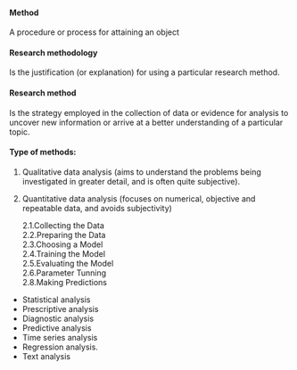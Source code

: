 
#### Method
A procedure or process for attaining an object

#### Research methodology
Is the justification (or explanation) for using a particular research method.

#### Research method
Is the strategy employed in the collection of data or evidence for analysis to uncover new information or arrive at a better understanding of a particular topic.

#### Type of methods:
1. Qualitative data analysis (aims to understand the problems being investigated in greater detail, and is often quite subjective). 
2. Quantitative data analysis (focuses on numerical, objective and repeatable data, and avoids subjectivity) <br/>

    2.1.Collecting the Data <br/>
    2.2.Preparing the Data <br/>
    2.3.Choosing a Model <br/>
    2.4.Training the Model <br/>
    2.5.Evaluating the Model <br/>
    2.6.Parameter Tunning <br/>
    2.8.Making Predictions <br/>



- Statistical analysis
- Prescriptive analysis
- Diagnostic analysis
- Predictive analysis
- Time series analysis
- Regression analysis.
- Text analysis

